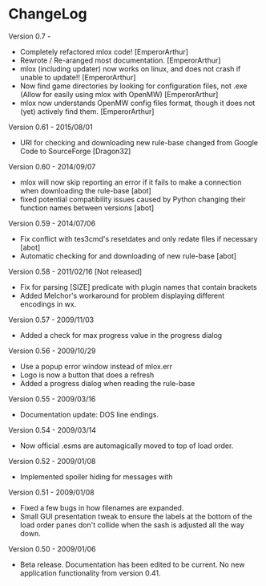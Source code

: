 # ChangeLog

Version 0.7 -
* Completely refactored mlox code! [EmperorArthur]
* Rewrote / Re-aranged most documentation. [EmperorArthur]
* mlox (including updater) now works on linux, and does not crash if unable to update!! [EmperorArthur]
* Now find game directories by looking for configuration files, not .exe (Allow for easily using mlox with OpenMW) [EmperorArthur]
* mlox now understands OpenMW config files format, though it does not (yet) actively find them. [EmperorArthur]

Version 0.61 - 2015/08/01
* URI for checking and downloading new rule-base changed from Google Code to SourceForge [Dragon32]

Version 0.60 - 2014/09/07
* mlox will now skip reporting an error if it fails to make a connection when downloading the rule-base [abot]
* fixed potential compatibility issues caused by Python changing their function names between versions [abot]

Version 0.59 - 2014/07/06
* Fix conflict with tes3cmd's resetdates and only redate files if necessary [abot]
* Automatic checking for and downloading of new rule-base [abot]

Version 0.58 - 2011/02/16 [Not released]
* Fix for parsing [SIZE] predicate with plugin names that contain brackets
* Added Melchor's workaround for problem displaying different encodings in wx.

Version 0.57 - 2009/11/03
* Added a check for max progress value in the progress dialog

Version 0.56 - 2009/10/29
* Use a popup error window instead of mlox.err
* Logo is now a button that does a refresh
* Added a progress dialog when reading the rule-base

Version 0.55 - 2009/03/16
* Documentation update: DOS line endings.

Version 0.54 - 2009/03/14
* Now official .esms are automagically moved to top of load order.

Version 0.52 - 2009/01/08
* Implemented spoiler hiding for messages with <hide></hide>

Version 0.51 - 2009/01/08
* Fixed a few bugs in how filenames are expanded.
* Small GUI presentation tweak to ensure the labels at the bottom of the load order panes don't collide when the sash is adjusted all the way down.

Version 0.50 - 2009/01/06
* Beta release. Documentation has been edited to be current. No new application functionality from version 0.41.
